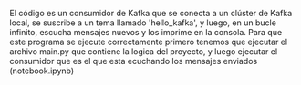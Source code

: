El código es un consumidor de Kafka que se conecta a un clúster de Kafka local, se suscribe a un tema llamado 'hello_kafka', y luego, en un bucle infinito, escucha mensajes nuevos y los imprime en la consola.
Para que este programa se ejecute correctamente primero tenemos que ejecutar el archivo main.py que contiene la logica del proyecto, y luego ejecutar el consumidor que es el que esta ecuchando los mensajes enviados (notebook.ipynb)

